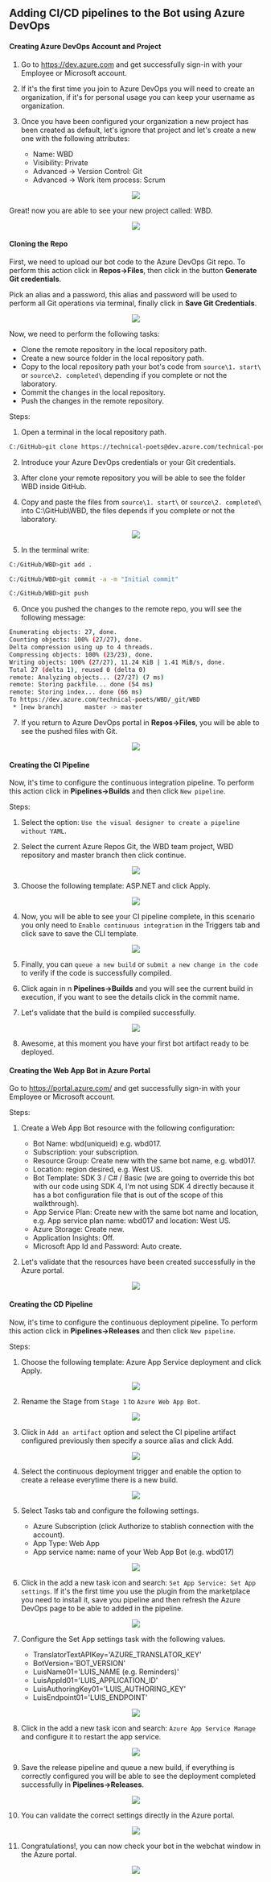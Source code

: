 ## Adding CI/CD pipelines to the Bot using Azure DevOps

#### Creating Azure DevOps Account and Project

1. Go to https://dev.azure.com and get successfully sign-in with your Employee or Microsoft account.

2. If it's the first time you join to Azure DevOps you will need to create an organization, if it's for personal usage you can keep your username as organization.

3. Once you have been configured your organization a new project has been created as default, let's ignore that project and let's create a new one with the following attributes:

    - Name: WBD
    - Visibility: Private
    - Advanced -> Version Control: Git
    - Advanced -> Work item process: Scrum

<div style="text-align:center">
    <img src="http://rcervantes.me/images/walkthrough-bot-dotnet-azuredevops-project.png" />
</div>

Great! now you are able to see your new project called: WBD.

<div style="text-align:center">
    <img src="http://rcervantes.me/images/walkthrough-bot-dotnet-azuredevops-dashboard.png" />
</div>

#### Cloning the Repo

First, we need to upload our bot code to the Azure DevOps Git repo. To perform this action click in <b>Repos->Files</b>, then click in the button <b>Generate Git credentials</b>.

Pick an alias and a password, this alias and password will be used to perform all Git operations via terminal, finally click in <b>Save Git Credentials</b>.

<div style="text-align:center">
    <img src="http://rcervantes.me/images/walkthrough-bot-dotnet-azuredevops-credentials.png" />
</div>

Now, we need to perform the following tasks:

- Clone the remote repository in the local repository path.
- Create a new source folder in the local repository path.
- Copy to the local repository path your bot's code from `source\1. start\` or `source\2. completed\` depending if you complete or not the laboratory.
- Commit the changes in the local repository.
- Push the changes in the remote repository.

Steps:

1. Open a terminal in the local repository path.

```bash
C:/GitHub>git clone https://technical-poets@dev.azure.com/technical-poets/WBD/_git/WBD
```

2. Introduce your Azure DevOps credentials or your Git credentials.

3. After clone your remote repository you will be able to see the folder WBD inside GitHub.

4. Copy and paste the files from `source\1. start\` or `source\2. completed\` into C:\GitHub\WBD\, the files  depends if you complete or not the laboratory.

<div style="text-align:center">
    <img src="http://rcervantes.me/images/walkthrough-bot-dotnet-azuredevops-files.png" />
</div>

5. In the terminal write:

```bash
C:/GitHub/WBD>git add .
```

```bash
C:/GitHub/WBD>git commit -a -m "Initial commit"
```

```bash
C:/GitHub/WBD>git push
```

6. Once you pushed the changes to the remote repo, you will see the following message:

```bash
Enumerating objects: 27, done.
Counting objects: 100% (27/27), done.
Delta compression using up to 4 threads.
Compressing objects: 100% (23/23), done.
Writing objects: 100% (27/27), 11.24 KiB | 1.41 MiB/s, done.
Total 27 (delta 1), reused 0 (delta 0)
remote: Analyzing objects... (27/27) (7 ms)
remote: Storing packfile... done (54 ms)
remote: Storing index... done (66 ms)
To https://dev.azure.com/technical-poets/WBD/_git/WBD
 * [new branch]      master -> master
 ```

7. If you return to Azure DevOps portal in <b>Repos->Files</b>, you will be able to see the pushed files with Git.

<div style="text-align:center">
    <img src="http://rcervantes.me/images/walkthrough-bot-dotnet-azuredevops-filesportal.png" />
</div>

#### Creating the CI Pipeline

Now, it's time to configure the continuous integration pipeline. To perform this action click in <b>Pipelines->Builds</b> and then click `New pipeline`.

Steps:

1. Select the option: `Use the visual designer to create a pipeline without YAML`.

2. Select the current Azure Repos Git, the WBD team project, WBD repository and master branch then click continue.

<div style="text-align:center">
    <img src="http://rcervantes.me/images/walkthrough-bot-dotnet-azuredevops-azurerepos.png" />
</div>

3. Choose the following template: ASP.NET and click Apply.

<div style="text-align:center">
    <img src="http://rcervantes.me/images/walkthrough-bot-dotnet-azuredevops-citemplate.png" />
</div>

4. Now, you will be able to see your CI pipeline complete, in this scenario you only need to `Enable continuous integration` in the Triggers tab and click save to save the CLI template.

<div style="text-align:center">
    <img src="http://rcervantes.me/images/walkthrough-bot-dotnet-azuredevops-citemplate2.png" />
</div>

5. Finally, you can `queue a new build` or `submit a new change in the code` to verify if the code is successfully compiled.

6. Click again in n <b>Pipelines->Builds</b> and you will see the current build in execution, if you want to see the details click in the commit name.

7. Let's validate that the build is compiled successfully.

<div style="text-align:center">
    <img src="http://rcervantes.me/images/walkthrough-bot-dotnet-azuredevops-build.png" />
</div>

8. Awesome, at this moment you have your first bot artifact ready to be deployed.

#### Creating the Web App Bot in Azure Portal

Go to https://portal.azure.com/ and get successfully sign-in with your Employee or Microsoft account.

Steps:

1. Create a Web App Bot resource with the following configuration:

    - Bot Name: wbd(uniqueid) e.g. wbd017.
    - Subscription: your subscription.
    - Resource Group: Create new with the same bot name, e.g. wbd017.
    - Location: region desired, e.g. West US.
    - Bot Template: SDK 3 / C# / Basic (we are going to override this bot with our code using SDK 4, I'm not using SDK 4 directly because it has a bot configuration file that is out of the scope of this walkthrough).
    - App Service Plan: Create new with the same bot name and location, e.g. App service plan name: wbd017 and location: West US.
    - Azure Storage: Create new.
    - Application Insights: Off.
    - Microsoft App Id and Password: Auto create.

2. Let's validate that the resources have been created successfully in the Azure portal.

<div style="text-align:center">
    <img src="http://rcervantes.me/images/walkthrough-bot-dotnet-azuredevops-deployment.png" />
</div>

#### Creating the CD Pipeline

Now, it's time to configure the continuous deployment pipeline. To perform this action click in <b>Pipelines->Releases</b> and then click `New pipeline`.

Steps:

1. Choose the following template: Azure App Service deployment and click Apply.

<div style="text-align:center">
    <img src="http://rcervantes.me/images/walkthrough-bot-dotnet-azuredevops-cdtemplate.png" />
</div>

2. Rename the Stage from `Stage 1` to `Azure Web App Bot`.

<div style="text-align:center">
    <img src="http://rcervantes.me/images/walkthrough-bot-dotnet-azuredevops-stage.png" />
</div>

3. Click in `Add an artifact` option and select the CI pipeline artifact configured previously then specify a source alias and click Add.

<div style="text-align:center">
    <img src="http://rcervantes.me/images/walkthrough-bot-dotnet-azuredevops-artifact.png" />
</div>

4. Select the continuous deployment trigger and enable the option to create a release everytime there is a new build.

<div style="text-align:center">
    <img src="http://rcervantes.me/images/walkthrough-bot-dotnet-azuredevops-triggerrelease.png" />
</div>

5. Select Tasks tab and configure the following settings.

    - Azure Subscription (click Authorize to stablish connection with the account).
    - App Type: Web App
    - App service name: name of your Web App Bot (e.g. wbd017)

<div style="text-align:center">
    <img src="http://rcervantes.me/images/walkthrough-bot-dotnet-azuredevops-cdtemplateconfig.png" />
</div>

6. Click in the add a new task icon and search: `Set App Service: Set App settings`. If it's the first time you use the plugin from the marketplace you need to install it, save you pipeline and then refresh the Azure DevOps page to be able to added in the pipeline.

<div style="text-align:center">
    <img src="http://rcervantes.me/images/walkthrough-bot-dotnet-azuredevops-appsettings.png" />
</div>

7. Configure the Set App settings task with the following values.

    - TranslatorTextAPIKey='AZURE_TRANSLATOR_KEY'
    - BotVersion='BOT_VERSION'
    - LuisName01='LUIS_NAME (e.g. Reminders)'
    - LuisAppId01='LUIS_APPLICATION_ID'
    - LuisAuthoringKey01='LUIS_AUTHORING_KEY'
    - LuisEndpoint01='LUIS_ENDPOINT'

<div style="text-align:center">
    <img src="http://rcervantes.me/images/walkthrough-bot-dotnet-azuredevops-appsettings2.png" />
</div>

8. Click in the add a new task icon and search: `Azure App Service Manage` and configure it to restart the app service.

<div style="text-align:center">
    <img src="http://rcervantes.me/images/walkthrough-bot-dotnet-azuredevops-restart.png" />
</div>

9. Save the release pipeline and queue a new build, if everything is correctly configured you will be able to see the deployment completed successfully in <b>Pipelines->Releases</b>.

<div style="text-align:center">
    <img src="http://rcervantes.me/images/walkthrough-bot-dotnet-azuredevops-deploymentsuccessfully.png" />
</div>

10. You can validate the correct settings directly in the Azure portal.

<div style="text-align:center">
    <img src="http://rcervantes.me/images/walkthrough-bot-dotnet-azuredevops-azureappsettings.png" />
</div>

11. Congratulations!, you can now check your bot in the webchat window in the Azure portal.

<div style="text-align:center">
    <img src="http://rcervantes.me/images/walkthrough-bot-dotnet-azuredevops-webchat.png" />
</div>
